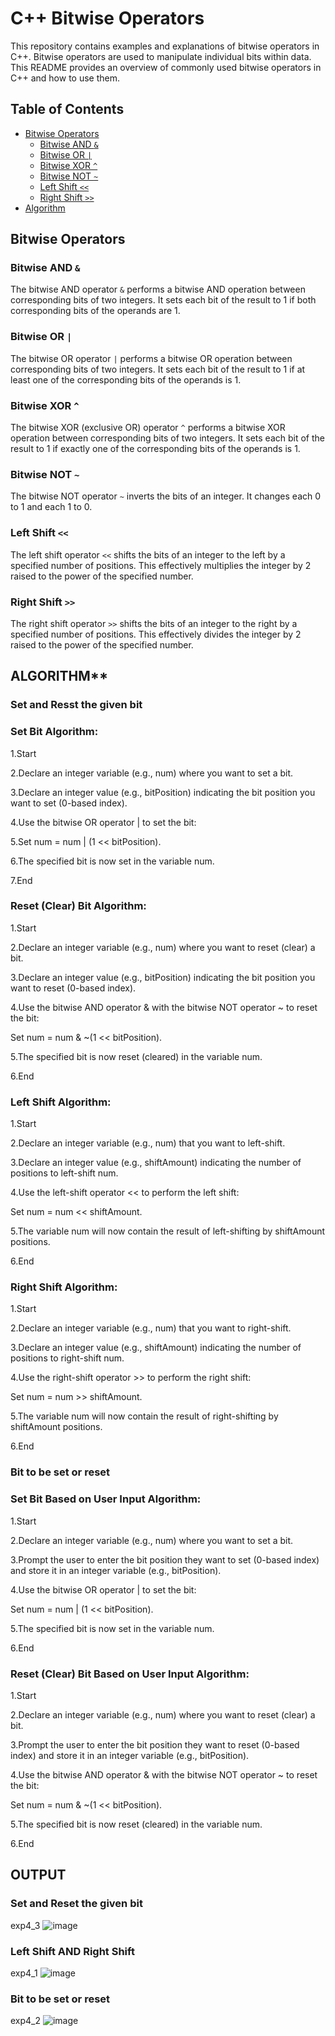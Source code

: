 # C++ Bitwise Operators

This repository contains examples and explanations of bitwise operators in C++. Bitwise operators are used to manipulate individual bits within data. This README provides an overview of commonly used bitwise operators in C++ and how to use them.

## Table of Contents
- [Bitwise Operators](#bitwise-operators)
  - [Bitwise AND `&`](#bitwise-and-)
  - [Bitwise OR `|`](#bitwise-or-)
  - [Bitwise XOR `^`](#bitwise-xor-)
  - [Bitwise NOT `~`](#bitwise-not-)
  - [Left Shift `<<`](#left-shift-)
  - [Right Shift `>>`](#right-shift-)
- [Algorithm](#alorithm)

## Bitwise Operators

### Bitwise AND `&`

The bitwise AND operator `&` performs a bitwise AND operation between corresponding bits of two integers. It sets each bit of the result to 1 if both corresponding bits of the operands are 1.

### Bitwise OR `|`

The bitwise OR operator `|` performs a bitwise OR operation between corresponding bits of two integers. It sets each bit of the result to 1 if at least one of the corresponding bits of the operands is 1.

### Bitwise XOR `^`

The bitwise XOR (exclusive OR) operator `^` performs a bitwise XOR operation between corresponding bits of two integers. It sets each bit of the result to 1 if exactly one of the corresponding bits of the operands is 1.

### Bitwise NOT `~`

The bitwise NOT operator `~` inverts the bits of an integer. It changes each 0 to 1 and each 1 to 0.

### Left Shift `<<`

The left shift operator `<<` shifts the bits of an integer to the left by a specified number of positions. This effectively multiplies the integer by 2 raised to the power of the specified number.

### Right Shift `>>`

The right shift operator `>>` shifts the bits of an integer to the right by a specified number of positions. This effectively divides the integer by 2 raised to the power of the specified number.


## ALGORITHM**
### Set and Resst the given bit

### Set Bit Algorithm:

1.Start

2.Declare an integer variable (e.g., num) where you want to set a bit.

3.Declare an integer value (e.g., bitPosition) indicating the bit position you want to set (0-based index).

4.Use the bitwise OR operator | to set the bit:

5.Set num = num | (1 << bitPosition).

6.The specified bit is now set in the variable num.

7.End

### Reset (Clear) Bit Algorithm:
1.Start

2.Declare an integer variable (e.g., num) where you want to reset (clear) a bit.

3.Declare an integer value (e.g., bitPosition) indicating the bit position you want to reset (0-based index).

4.Use the bitwise AND operator & with the bitwise NOT operator ~ to reset the bit:

Set num = num & ~(1 << bitPosition).

5.The specified bit is now reset (cleared) in the variable num.

6.End

### Left Shift Algorithm:
1.Start

2.Declare an integer variable (e.g., num) that you want to left-shift.

3.Declare an integer value (e.g., shiftAmount) indicating the number of positions to left-shift num.

4.Use the left-shift operator << to perform the left shift:

Set num = num << shiftAmount.

5.The variable num will now contain the result of left-shifting by shiftAmount positions.

6.End

### Right Shift Algorithm:
1.Start

2.Declare an integer variable (e.g., num) that you want to right-shift.

3.Declare an integer value (e.g., shiftAmount) indicating the number of positions to right-shift num.

4.Use the right-shift operator >> to perform the right shift:

Set num = num >> shiftAmount.

5.The variable num will now contain the result of right-shifting by shiftAmount positions.

6.End

### Bit to be set or reset
### Set Bit Based on User Input Algorithm:

1.Start

2.Declare an integer variable (e.g., num) where you want to set a bit.

3.Prompt the user to enter the bit position they want to set (0-based index) and store it in an integer variable (e.g., bitPosition).

4.Use the bitwise OR operator | to set the bit:

Set num = num | (1 << bitPosition).

5.The specified bit is now set in the variable num.

6.End

### Reset (Clear) Bit Based on User Input Algorithm:

1.Start

2.Declare an integer variable (e.g., num) where you want to reset (clear) a bit.

3.Prompt the user to enter the bit position they want to reset (0-based index) and store it in an integer variable (e.g., bitPosition).

4.Use the bitwise AND operator & with the bitwise NOT operator ~ to reset the bit:

Set num = num & ~(1 << bitPosition).

5.The specified bit is now reset (cleared) in the variable num.

6.End

## OUTPUT
### Set and Reset the given bit
exp4_3
![image](https://github.com/Pranav18062004/Cpp-Bitwise-Operators/assets/79793482/79ccf7fa-21c1-459e-9479-9b913cd29616)

### Left Shift AND Right Shift
exp4_1
![image](https://github.com/Pranav18062004/Cpp-Bitwise-Operators/assets/79793482/ce7f5395-e199-4da3-8ca4-1f9b9a46292e)

### Bit to be set or reset
exp4_2
![image](https://github.com/Pranav18062004/Cpp-Bitwise-Operators/assets/79793482/dcbcc71d-1d3a-42db-8c44-8d5b6218ccfb)
